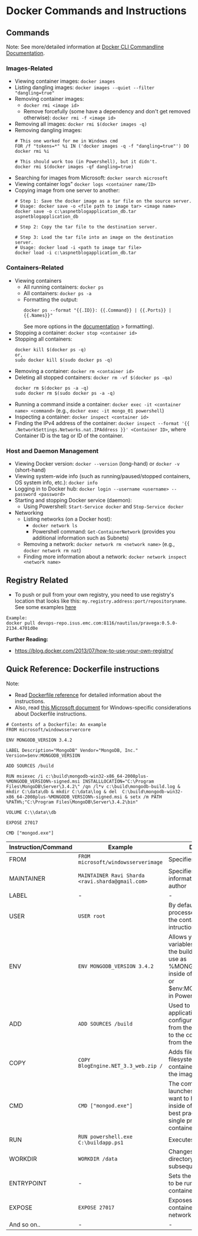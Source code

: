 # Docker Commands and Instructions

## Commands

Note: See more/detailed information at [Docker CLI Commandline Documentation](https://docs.docker.com/engine/reference/commandline/docker/). 

### Images-Related
* Viewing container images: `docker images`
* Listing dangling images: `docker images --quiet --filter "dangling=true"`
* Removing container images: 
  * `docker rmi <image id>`
  * Remove forcefully (some have a dependency and don't get removed otherwise): `docker rmi -f <image id>`
* Removing all images: `docker rmi $(docker images -q)`  
* Removing dangling images: 
    ```
    # This one worked for me in Windows cmd
    FOR /f "tokens=*" %i IN ('docker images -q -f "dangling=true"') DO docker rmi %i 
    
    # This should work too (in Powershell), but it didn't. 
    docker rmi $(docker images -qf dangling=true)
    ```
* Searching for images from Microsoft: `docker search microsoft`
* Viewing container logs" `docker logs <container name/ID>`
* Copying image from one server to another:
  ```
  # Step 1: Save the docker image as a tar file on the source server. 
  # Usage: docker save -o <file path to image tar> <image name>
  docker save -o c:\aspnetblogapplication_db.tar aspnetblogapplication_db
  
  # Step 2: Copy the tar file to the destination server.
  
  # Step 3: Load the tar file into an image on the destination server.
  # Usage: docker load -i <path to image tar file> 
  docker load -i c:\aspnetblogapplication_db.tar
  ```

### Containers-Related 

* Viewing containers
  * All running containers: `docker ps`
  * All containers: `docker ps -a`
  * Formatting the output: 
    ```
    docker ps --format "{{.ID}}: {{.Command}} | {{.Ports}} | {{.Names}}"
    ```
    See more options in the [documentation](https://docs.docker.com/engine/reference/commandline/ps/) > formatting).
* Stopping a container: `docker stop <container id>`
* Stopping all containers:
  ```
  docker kill $(docker ps -q)
  or,
  sudo docker kill $(sudo docker ps -q)
  ```
* Removing a container: `docker rm <container id>`
* Deleting all stopped containers: `docker rm -vf $(docker ps -qa)`
  ```
  docker rm $(docker ps -a -q)
  sudo docker rm $(sudo docker ps -a -q)
  ```
* Running a command inside a container: `docker exec -it <container name> <command>` (e.g., `docker exec -it mongo_01 powershell`)
* Inspecting a container: `docker inspect <container id>`
* Finding the IPv4 address of the container:  `docker inspect --format '{{ .NetworkSettings.Networks.nat.IPAddress }}' <Container ID>`, where Container ID is the tag or ID of the container. 

### Host and Daemon Management
* Viewing Docker version: `docker --version` (long-hand) or `docker -v` (short-hand)
* Viewing system-wide info (such as running/paused/stopped containers, OS system info, etc.): `docker info`
* Logging in to Docker hub: `docker login --username <username> --password <password>`
* Starting and stopping Docker service (daemon):
  * Using Powershell: `Start-Service docker` and `Stop-Service docker`
* Networking
  * Listing networks (on a Docker host): 
    * `docker network ls` 
    * Powershell command: `Get-ContainerNetwork` (provides you additional information such as Subnets)
  * Removing a network: `docker network rm <network name>` (e.g., `docker network rm nat`)
  * Finding more information about a network: `docker network inspect <network name>`
 
## Registry Related
* To push or pull from your own registry, you need to use registry's location that looks like this: `my.registry.address:port/repositoryname`. See some examples [here](https://blog.docker.com/2013/07/how-to-use-your-own-registry/)

 ```
 Example: 
 docker pull devops-repo.isus.emc.com:8116/nautilus/pravega:0.5.0-2134.4701d0e
 ```


**Further Reading:**
* https://blog.docker.com/2013/07/how-to-use-your-own-registry/

## Quick Reference: Dockerfile instructions

Note:
* Read [Dockerfile reference](https://docs.docker.com/engine/reference/builder/) for detailed information about the instructions. 
* Also, read [this Microsoft document](https://docs.microsoft.com/en-us/virtualization/windowscontainers/manage-docker/manage-windows-dockerfile) for Windows-specific considerations about Dockerfile instructions. 

```
# Contents of a Dockerfile: An example
FROM microsoft/windowsservercore

ENV MONGODB_VERSION 3.4.2

LABEL Description="MongoDB" Vendor="MongoDB, Inc." Version=$env:MONGODB_VERSION

ADD SOURCES /build

RUN msiexec /i c:\build\mongodb-win32-x86_64-2008plus-%MONGODB_VERSION%-signed.msi INSTALLLOCATION="C:\Program Files\MongoDB\Server\3.4.2\" /qn /l*v c:\build\mongodb-build.log & mkdir C:\data\db & mkdir C:\data\log & del  C:\build\mongodb-win32-x86_64-2008plus-%MONGODB_VERSION%-signed.msi & setx /m PATH %PATH%;"C:\Program Files\MongoDB\Server\3.4.2\bin"

VOLUME C:\\data\\db

EXPOSE 27017

CMD ["mongod.exe"]
```

Instruction/Command | Example | Description
------------|---------|------------
FROM | `FROM microsoft/windowsserverimage` | Specifies the base image. 
MAINTAINER | `MAINTAINER Ravi Sharda <ravi.sharda@gmail.com>`| Specifies the contact information for the file's author
LABEL | - | -
USER | `USER root` | By default, Docker runs all processes as root within the container. Rhis intruction sets a user. 
ENV | `ENV MONGODB_VERSION 3.4.2` | Allows you to set shell variables to be used furing the build process. Then use as %MONGODB_VERSION% inside of dos commands or $env:MONGODB_VERSION in Powershell command.
ADD | `ADD SOURCES /build` | Used to copy files (like application code, configuration files, etc.) from the local filessytem to the containers created from the image.
COPY | `COPY BlogEngine.NET_3.3_web.zip /` | Adds files from the local filesystem to the containers created from the image. 
CMD | `CMD ["mongod.exe"]` | The command that launches the process you want to have running inside of the container. A best practice is to run a single process inside of a container. 
RUN | `RUN powershell.exe C:\buildapp.ps1`| Executes a command. 
WORKDIR | `WORKDIR /data`  | Changes the working directory in the image for subsequent instructions. 
ENTRYPOINT|-| Sets the default command to be run when the container is launched.
EXPOSE|`EXPOSE 27017`| Exposes a port, so that containers can receive network requests.
And so on..|-|-
